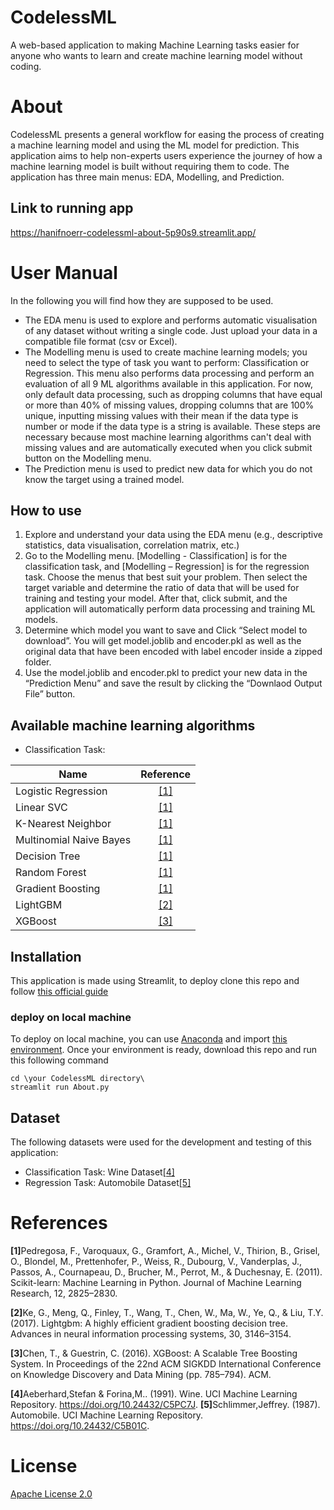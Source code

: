 # CodelessML

A web-based application to making Machine Learning tasks easier for anyone who wants to learn and create machine learning model without coding.

# About

CodelessML presents a general workflow for easing the process of creating a machine learning model and using the ML model for prediction. This application aims to help non-experts users experience the journey of how a machine learning model is built without requiring them to code. The application has three main menus: EDA, Modelling, and Prediction.

## Link to running app

https://hanifnoerr-codelessml-about-5p90s9.streamlit.app/

# User Manual

In the following you will find how they are supposed to be used.
- The EDA menu is used to explore and performs automatic visualisation of any dataset without writing a single code. Just upload your data in a compatible file format (csv or Excel).
- The Modelling menu is used to create machine learning models; you need to select the type of task you want to perform: Classification or Regression. This menu also performs data processing and perform an evaluation of all 9 ML algorithms available in this application. For now, only default data processing, such as dropping columns that have equal or more than 40% of missing values, dropping columns that are 100% unique, inputting missing values with their mean if the data type is number or mode if the data type is a string is available. These steps are necessary because most machine learning algorithms can't deal with missing values and are automatically executed when you click submit button on the Modelling menu.
- The Prediction menu is used to predict new data for which you do not know the target using a trained model.

## How to use

1. Explore and understand your data using the EDA menu (e.g., descriptive statistics, data visualisation, correlation matrix, etc.)
2. Go to the Modelling menu. [Modelling - Classification] is for the classification task, and [Modelling – Regression] is for the regression task. Choose the menus that best suit your problem. Then select the target variable and determine the ratio of data that will be used for training and testing your model. After that, click submit, and the application will automatically perform data processing and training ML models.
3. Determine which model you want to save and Click “Select model to download”. You will get model.joblib and encoder.pkl as well as the original data that have been encoded with label encoder inside a zipped folder.
4. Use the model.joblib and encoder.pkl to predict your new data in the “Prediction Menu” and save the result by clicking the “Downlaod Output File” button.

## Available machine learning algorithms

* Classification Task:

| Name                                	|          Reference         	|
|--------------------------------------	|:--------------------------:	|
| Logistic Regression    	|        [[1]](#c1)        	|
| Linear SVC       	|        [[1]](#c1)       	|
| K-Nearest Neighbor       	|        [[1]](#c1)       	|
| Multinomial Naive Bayes                 	|  [[1]](#c1) 	|
| Decision Tree            	| [[1]](#c1) 	|
| Random Forest       	|  [[1]](#c1) 	|
| Gradient Boosting   	|        [[1]](#c1)        	|
| LightGBM      	|        [[2]](#c2)        	|
| XGBoost          |        [[3]](#c3)           |

## Installation 
This application is made using Streamlit, to deploy clone this repo and follow [this official guide](https://docs.streamlit.io/streamlit-community-cloud/get-started/deploy-an-app)

### deploy on local machine
To deploy on local machine, you can use [Anaconda](https://www.anaconda.com/) and import [this environment](https://#).
Once your environment is ready, download this repo and run this following command
```
cd \your CodelessML directory\
streamlit run About.py
```

## Dataset

The following datasets were used for the development and testing of this application:
- Classification Task: Wine Dataset[[4]](#c4)
- Regression Task: Automobile Dataset[[5]](#c5)
  
# References

<a name="c1">**[1]**</a>Pedregosa, F., Varoquaux, G., Gramfort, A., Michel, V., Thirion, B., Grisel, O., Blondel, M., Prettenhofer, P., Weiss, R., Dubourg, V., Vanderplas, J., Passos, A., Cournapeau, D., Brucher, M., Perrot, M., & Duchesnay, E. (2011). Scikit-learn: Machine Learning in Python. Journal of Machine Learning Research, 12, 2825–2830.
 
<a name="c2">**[2]**</a>Ke, G., Meng, Q., Finley, T., Wang, T., Chen, W., Ma, W., Ye, Q., & Liu, T.Y. (2017). Lightgbm: A highly efficient gradient boosting decision tree. Advances in neural information processing systems, 30, 3146–3154.

<a name="c3">**[3]**</a>Chen, T., & Guestrin, C. (2016). XGBoost: A Scalable Tree Boosting System. In Proceedings of the 22nd ACM SIGKDD International Conference on Knowledge Discovery and Data Mining (pp. 785–794). ACM.

<a name="c4">**[4]**</a>Aeberhard,Stefan & Forina,M.. (1991). Wine. UCI Machine Learning Repository. https://doi.org/10.24432/C5PC7J.
<a name="c5">**[5]**</a>Schlimmer,Jeffrey. (1987). Automobile. UCI Machine Learning Repository. https://doi.org/10.24432/C5B01C.

# License

[Apache License 2.0](https://www.apache.org/licenses/LICENSE-2.0)
